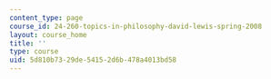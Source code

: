 ```yaml
---
content_type: page
course_id: 24-260-topics-in-philosophy-david-lewis-spring-2008
layout: course_home
title: ''
type: course
uid: 5d810b73-29de-5415-2d6b-478a4013bd58
---
```

